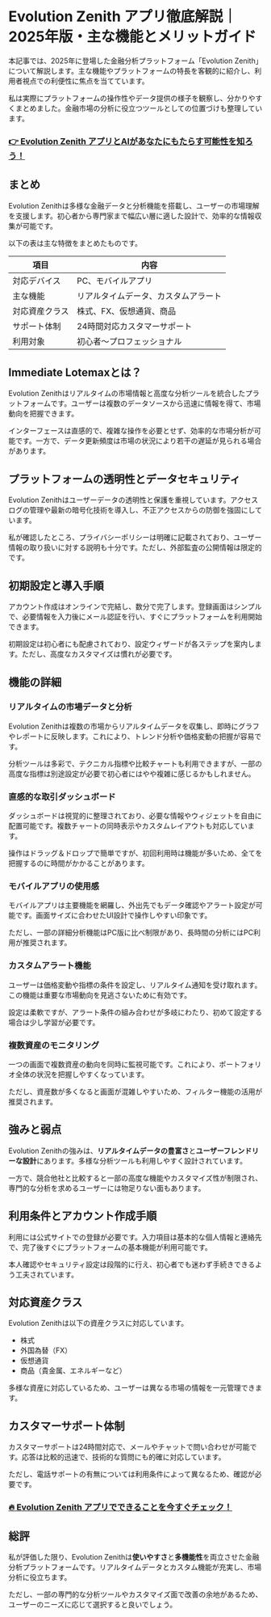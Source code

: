 # Evolution Zenith アプリ徹底解説｜2025年版・主な機能とメリットガイド
 

本記事では、2025年に登場した金融分析プラットフォーム「Evolution Zenith」について解説します。主な機能やプラットフォームの特長を客観的に紹介し、利用者視点での利便性に焦点を当てています。

私は実際にプラットフォームの操作性やデータ提供の様子を観察し、分かりやすくまとめました。金融市場の分析に役立つツールとしての位置づけも整理しています。

### [👉  Evolution Zenith アプリとAIがあなたにもたらす可能性を知ろう！](https://tinyurl.com/24ar2bn2)
## まとめ

Evolution Zenithは多様な金融データと分析機能を搭載し、ユーザーの市場理解を支援します。初心者から専門家まで幅広い層に適した設計で、効率的な情報収集が可能です。

以下の表は主な特徴をまとめたものです。

| 項目               | 内容                                 |
|--------------------|------------------------------------|
| 対応デバイス       | PC、モバイルアプリ                   |
| 主な機能           | リアルタイムデータ、カスタムアラート |
| 対応資産クラス     | 株式、FX、仮想通貨、商品            |
| サポート体制       | 24時間対応カスタマーサポート        |
| 利用対象           | 初心者～プロフェッショナル           |

## Immediate Lotemaxとは？

Evolution Zenithはリアルタイムの市場情報と高度な分析ツールを統合したプラットフォームです。ユーザーは複数のデータソースから迅速に情報を得て、市場動向を把握できます。

インターフェースは直感的で、複雑な操作を必要とせず、効率的な市場分析が可能です。一方で、データ更新頻度は市場の状況により若干の遅延が見られる場合があります。

## プラットフォームの透明性とデータセキュリティ

Evolution Zenithはユーザーデータの透明性と保護を重視しています。アクセスログの管理や最新の暗号化技術を導入し、不正アクセスからの防御を強固にしています。

私が確認したところ、プライバシーポリシーは明確に記載されており、ユーザー情報の取り扱いに対する説明も十分です。ただし、外部監査の公開情報は限定的です。

## 初期設定と導入手順

アカウント作成はオンラインで完結し、数分で完了します。登録画面はシンプルで、必要情報を入力後にメール認証を行い、すぐにプラットフォームを利用開始できます。

初期設定は初心者にも配慮されており、設定ウィザードが各ステップを案内します。ただし、高度なカスタマイズは慣れが必要です。

## 機能の詳細

### リアルタイムの市場データと分析

Evolution Zenithは複数の市場からリアルタイムデータを収集し、即時にグラフやレポートに反映します。これにより、トレンド分析や価格変動の把握が容易です。

分析ツールは多彩で、テクニカル指標や比較チャートも利用できますが、一部の高度な指標は別途設定が必要で初心者にはやや複雑に感じるかもしれません。

### 直感的な取引ダッシュボード

ダッシュボードは視覚的に整理されており、必要な情報やウィジェットを自由に配置可能です。複数チャートの同時表示やカスタムレイアウトも対応しています。

操作はドラッグ＆ドロップで簡単ですが、初回利用時は機能が多いため、全てを把握するのに時間がかかることがあります。

### モバイルアプリの使用感

モバイルアプリは主要機能を網羅し、外出先でもデータ確認やアラート設定が可能です。画面サイズに合わせたUI設計で操作しやすい印象です。

ただし、一部の詳細分析機能はPC版に比べ制限があり、長時間の分析にはPC利用が推奨されます。

### カスタムアラート機能

ユーザーは価格変動や指標の条件を設定し、リアルタイム通知を受け取れます。この機能は重要な市場動向を見逃さないために有効です。

設定は柔軟ですが、アラート条件の組み合わせが多岐にわたり、初めて設定する場合は少し学習が必要です。

### 複数資産のモニタリング

一つの画面で複数資産の動向を同時に監視可能です。これにより、ポートフォリオ全体の状況を把握しやすくなっています。

ただし、資産数が多くなると画面が混雑しやすいため、フィルター機能の活用が推奨されます。

## 強みと弱点

Evolution Zenithの強みは、**リアルタイムデータの豊富さ**と**ユーザーフレンドリーな設計**にあります。多様な分析ツールも利用しやすく設計されています。

一方で、競合他社と比較すると一部の高度な機能やカスタマイズ性が制限され、専門的な分析を求めるユーザーには物足りない面もあります。

## 利用条件とアカウント作成手順

利用には公式サイトでの登録が必要です。入力項目は基本的な個人情報と連絡先で、完了後すぐにプラットフォームの基本機能が利用可能です。

本人確認やセキュリティ設定は段階的に行え、初心者でも迷わず手続きできるよう工夫されています。

## 対応資産クラス

Evolution Zenithは以下の資産クラスに対応しています。

- 株式
- 外国為替（FX）
- 仮想通貨
- 商品（貴金属、エネルギーなど）

多様な資産に対応しているため、ユーザーは異なる市場の情報を一元管理できます。

## カスタマーサポート体制

カスタマーサポートは24時間対応で、メールやチャットで問い合わせが可能です。応答は比較的迅速で、技術的な質問にも的確に対応しています。

ただし、電話サポートの有無については利用条件によって異なるため、確認が必要です。

### [🔥 Evolution Zenith アプリでできることを今すぐチェック！](https://tinyurl.com/24ar2bn2)
## 総評

私が評価した限り、Evolution Zenithは**使いやすさ**と**多機能性**を両立させた金融分析プラットフォームです。リアルタイムデータとカスタム機能が充実し、市場分析に役立ちます。

ただし、一部の専門的な分析ツールやカスタマイズ面で改善の余地があるため、ユーザーのニーズに応じて選択すると良いでしょう。